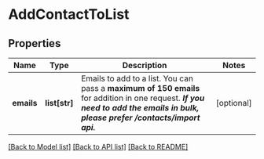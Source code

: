 # AddContactToList

## Properties
Name | Type | Description | Notes
------------ | ------------- | ------------- | -------------
**emails** | **list[str]** | Emails to add to a list. You can pass a **maximum of 150 emails** for addition in one request. **_If you need to add the emails in bulk, please prefer /contacts/import api._**  | [optional] 

[[Back to Model list]](../README.md#documentation-for-models) [[Back to API list]](../README.md#documentation-for-api-endpoints) [[Back to README]](../README.md)

